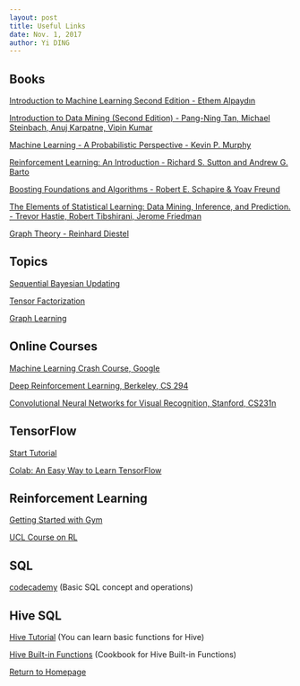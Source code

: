 ```yaml
---
layout: post
title: Useful Links
date: Nov. 1, 2017
author: Yi DING
---
```


## Books

[Introduction to Machine Learning Second Edition - Ethem Alpaydın](http://cs.du.edu/~mitchell/mario_books/Introduction_to_Machine_Learning_-_2e_-_Ethem_Alpaydin.pdf)

[Introduction to Data Mining (Second Edition) - Pang-Ning Tan, Michael Steinbach, Anuj Karpatne, Vipin Kumar](https://www-users.cs.umn.edu/~kumar001/dmbook/index.php)

[Machine Learning - A Probabilistic Perspective - Kevin P. Murphy](http://dsd.future-lab.cn/members/2015nlp/Machine_Learning.pdf)

[Reinforcement Learning: An Introduction - Richard S. Sutton and Andrew G. Barto](http://incompleteideas.net/book/bookdraft2018jan1.pdf)

[Boosting Foundations and Algorithms - Robert E. Schapire & Yoav Freund](https://doc.lagout.org/science/0_Computer%20Science/2_Algorithms/Boosting_%20Foundations%20and%20Algorithms%20%5BSchapire%20%26%20Freund%202012-05-18%5D.pdf)

[The Elements of Statistical Learning: Data Mining, Inference, and Prediction. - Trevor Hastie, Robert Tibshirani, Jerome Friedman](http://web.stanford.edu/~hastie/ElemStatLearn/)

[Graph Theory - Reinhard Diestel](http://www.esi2.us.es/~mbilbao/pdffiles/DiestelGT.pdf)

## Topics
[Sequential Bayesian Updating](http://www.stats.ox.ac.uk/~steffen/teaching/bs2HT9/kalman.pdf)

[Tensor Factorization](https://joyceho.github.io/cs584_s16/index.html)

[Graph Learning](https://arxiv.org/pdf/1709.05584.pdf)

## Online Courses

[Machine Learning Crash Course, Google](https://developers.google.com/machine-learning/crash-course/)

[Deep Reinforcement Learning, Berkeley, CS 294](http://rll.berkeley.edu/deeprlcourse/)

[Convolutional Neural Networks for Visual Recognition, Stanford, CS231n](http://cs231n.stanford.edu/)

## TensorFlow 

[Start Tutorial](https://www.tensorflow.org/get_started/get_started)

[Colab: An Easy Way to Learn TensorFlow](https://colab.research.google.com/)

## Reinforcement Learning

[Getting Started with Gym](https://gym.openai.com/docs/)

[UCL Course on RL](http://www0.cs.ucl.ac.uk/staff/d.silver/web/Teaching.html)

## SQL

[codecademy](https://www.codecademy.com/learn/learn-sql) (Basic SQL concept and operations)

## Hive SQL

[Hive Tutorial](https://www.tutorialspoint.com/hive/index.htm)
(You can learn basic functions for Hive)

[Hive Built-in Functions](https://docs.treasuredata.com/articles/hive-functions)
(Cookbook for Hive Built-in Functions)

[Return to Homepage](./)